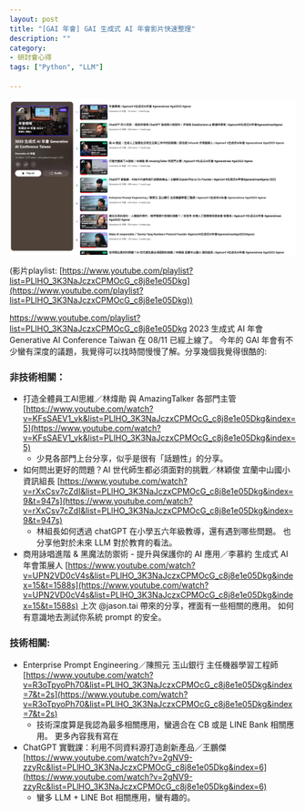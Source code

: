 ```yaml
---
layout: post
title: "[GAI 年會] GAI 生成式 AI 年會影片快速整理"
description: ""
category: 
- 研討會心得
tags: ["Python", "LLM"]

---
```


![image-20230912130052391](../images/2022/image-20230912130052391.png)

(影片playlist: [https://www.youtube.com/playlist?list=PLlHO_3K3NaJczxCPMOcG_c8j8e1e05Dkg](https://www.youtube.com/playlist?list=PLlHO_3K3NaJczxCPMOcG_c8j8e1e05Dkg))



https://www.youtube.com/playlist?list=PLlHO_3K3NaJczxCPMOcG_c8j8e1e05Dkg 2023 生成式 AI 年會 Generative AI Conference Taiwan 在 08/11 已經上線了。
今年的 GAI 年會有不少蠻有深度的議題，我覺得可以找時間慢慢了解。分享幾個我覺得很酷的:

### **非技術相關：**

- 打造全體員工AI思維／林煒勛 與 AmazingTalker 各部門主管 [https://www.youtube.com/watch?v=KFsSAEV1_vk&list=PLlHO_3K3NaJczxCPMOcG_c8j8e1e05Dkg&index=5](https://www.youtube.com/watch?v=KFsSAEV1_vk&list=PLlHO_3K3NaJczxCPMOcG_c8j8e1e05Dkg&index=5) 
  - 少見各部門上台分享，似乎是很有「話題性」的分享。
- 如何問出更好的問題？AI 世代師生都必須面對的挑戰／林穎俊 宜蘭中山國小 資訊組長 [https://www.youtube.com/watch?v=rXxCsv7cZdI&list=PLlHO_3K3NaJczxCPMOcG_c8j8e1e05Dkg&index=9&t=947s](https://www.youtube.com/watch?v=rXxCsv7cZdI&list=PLlHO_3K3NaJczxCPMOcG_c8j8e1e05Dkg&index=9&t=947s)
  - 林組長如何透過 chatGPT 在小學五六年級教導，還有遇到哪些問題。 也分享他對於未來 LLM 對於教育的看法。
- 商用詠唱進階 & 黑魔法防禦術 - 提升與保護你的 AI 應用／李慕約 生成式 AI 年會策展人 [https://www.youtube.com/watch?v=UPN2VD0cV4s&list=PLlHO_3K3NaJczxCPMOcG_c8j8e1e05Dkg&index=15&t=1588s](https://www.youtube.com/watch?v=UPN2VD0cV4s&list=PLlHO_3K3NaJczxCPMOcG_c8j8e1e05Dkg&index=15&t=1588s)
  上次 @jason.tai  帶來的分享，裡面有一些相關的應用。 如何有意識地去測試你系統 prompt 的安全。

### **技術相關:**

- Enterprise Prompt Engineering／陳照元 玉山銀行 主任機器學習工程師 [https://www.youtube.com/watch?v=R3oTpyoPh70&list=PLlHO_3K3NaJczxCPMOcG_c8j8e1e05Dkg&index=7&t=2s](https://www.youtube.com/watch?v=R3oTpyoPh70&list=PLlHO_3K3NaJczxCPMOcG_c8j8e1e05Dkg&index=7&t=2s)
  - 技術深度算是我認為最多相關應用，蠻適合在 CB 或是 LINE Bank 相關應用。 更多內容我有寫在 
- ChatGPT 實戰課：利用不同資料源打造創新產品／王鵬傑 [https://www.youtube.com/watch?v=2gNV9-zzyRc&list=PLlHO_3K3NaJczxCPMOcG_c8j8e1e05Dkg&index=6](https://www.youtube.com/watch?v=2gNV9-zzyRc&list=PLlHO_3K3NaJczxCPMOcG_c8j8e1e05Dkg&index=6)
  - 蠻多 LLM + LINE Bot 相關應用，蠻有趣的。 
